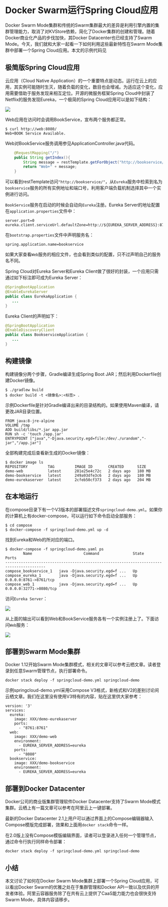 # Docker Swarm运行Spring Cloud应用

Docker Swarm Mode集群和传统的Swarm集群最大的差异是利用引擎内置的集群管理能力，取消了对KVStore依赖，简化了Docker集群的创建和管理。随着Docker商业化产品的步伐加快，其Docker Datacenter也已经支持了Swarm Mode。今天，我们就和大家一起看一下如何利用这些最新特性在Swarm Mode集群中部署一个Spring Cloud应用。本文的示例代码见



## 极简版Spring Cloud应用

云应用（Cloud Native Application）的一个重要特点是动态。运行在云上的应用，其实例可能随时生灭，随着负载的变化，数目也会增减。为适应这个变化，应用需要借助于服务发现来相互定位。开源的微服务框架Spring Cloud中封装了Netflix的服务发现Eureka，一个极简的Spring Cloud应用可以是如下结构：

![](images/springcloud-tiny.png)


Web应用在访问时会调用BookService，宣布两个服务都正常。


```
$ curl http://web:8080/
Web+BOOK Service Available.
```


Web对BookService服务调用参见ApplicationController.java代码。


```java
    @RequestMapping("/")
    public String getIndex(){
        String message = restTemplate.getForObject("http://bookservice/",String.class);
        return "Web+" + message;
    }
```



可以看到restTemplate访问```"http://bookservice/"```，从```Eureka```服务中检索到名为```bookservice```服务的所有实例地址和端口号，利用客户端负载机制选择其中一个实例进行访问。



```BookService```服务在启动的时候会自动向```Eureka```注册。Eureka Server的地址配置在```application.properties```文件中：

```
server.port=0
eureka.client.serviceUrl.defaultZone=http://${EUREKA_SERVER_ADDRESS}:8761/eureka/
```



在```bootstrap.properties```文件中声明服务名：

```
spring.application.name=bookservice
```



如果大家查看```Web```服务的相应文件，也会看到类似的配置，只不过声明自己的服务名不同。



Spring Cloud对Eureka Server和Eureka Client做了很好的封装，一个应用只需通过如下标注即可成为Eureka Server：

```java
@SpringBootApplication
@EnableEurekaServer
public class EurekaApplication {
   ...
}
```



Eureka Client的声明如下：

```java
@SpringBootApplication
@EnableDiscoveryClient
public class BookserviceApplication {
   ...
}
```



## 构建镜像

构建镜像分两个步骤，Gradle编译生成Spring Boot JAR；然后利用Dockerfile创建Docker镜像。

```
$ ./gradlew build
$ docker build -t <镜像名>:<标签> .
```



示例Dockerfile是针对Gradle编译出来的目录结构的。如果使用Maven编译，请更改JAR目录位置。

```
FROM java:8-jre-alpine
VOLUME /tmp
ADD build/libs/*.jar app.jar
RUN sh -c 'touch /app.jar'
ENTRYPOINT ["java","-Djava.security.egd=file:/dev/./urandom","-jar","/app.jar"]
```



全部构建完成后查看新生成的Docker镜像：

```
$ docker image ls
REPOSITORY         TAG         IMAGE ID       CREATED      SIZE
demo-web           latest      281e25e4c72c   2 days ago   180 MB
demo-bookservice   latest      249a93dfe3c6   2 days ago   180 MB
demo-eurekaserver  latest      2cfeb50cf373   2 days ago   204 MB
```




## 在本地运行

在compose目录下有一个V3版本的部署描述文件```springcloud-demo.yml```。如果你的计算机上有docker-compose，可以运行如下命令启动全部服务：

```
$ cd compose
$ docker-compose -f springcloud-demo.yml up -d
```



找到Eureka和Web的所对应的端口。

```
$ docker-compose -f springcloud-demo.yaml ps
        Name                       Command               State            Ports
----------------------------------------------------------------------------------------
compose_bookservice_1   java -Djava.security.egd=f ...   Up
compose_eureka_1        java -Djava.security.egd=f ...   Up      0.0.0.0:8761->8761/tcp
compose_web_1           java -Djava.security.egd=f ...   Up      0.0.0.0:32771->8080/tcp
```



访问```Eureka Server```：

![](images/eureka-screenshot.png)

从上面的输出可以看到Web和BookService服务各有一个实例注册上了。下面访问```Web```服务：

![](images/web-screenshot.png)



## 部署到Swarm Mode集群

Docker 1.12开始Swarm Mode集群模式，相关的文章可以参考云栖文章。读者登录到任意Swarm管理节点，执行部署命令。

```
docker stack deploy -f springcloud-demo.yml springcloud-demo
```



示例springcloud-demo.yml采用Compose V3格式，新格式和V2的差别讨论间云栖文章。我们在这里没有使用V3特有的内容，贴在这里供大家参考：

```
version: '3'
services:
  eureka:
    image: XXX/demo-eurekaserver
    ports:
      - "8761:8761"
  web:
    image: XXX/demo-web
    environment:
      - EUREKA_SERVER_ADDRESS=eureka
    ports:
      - "8080"
  bookservice:
    image: XXX/demo-bookservice
    environment:
      - EUREKA_SERVER_ADDRESS=eureka
```



## 部署到Docker Datacenter

Docker公司的商业版集群管理软件Docker Datacenter支持了Swarm Mode模式集群。云栖上有一篇文章可以参考在阿里云上一键部署。



最新的Docker Datacenter 2.1上用户可以通过界面上的Compose编辑器输入Compose模版完成部署，效果和上面用```docker stack```命令一样。



在2.0版上没有Compose模版编辑界面，读者可以登录进入任何一个管理节点，通过命令行执行同样命令部署：

```
docker stack deploy -f springcloud-demo.yml springcloud-demo
```



## 小结

本文讨论了如何在Docker Swarm Mode集群上部署一个Spring Cloud应用，可以看出Docker Swarm的优雅之处在于集群管理和Docker API一致以及优异的开发者体验。阿里云容器服务除了在共有云上提供了CaaS能力能力也会很快支持Swarm Mode，具体内容请移步。